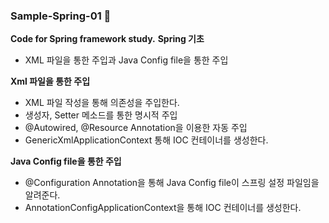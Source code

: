 ### Sample-Spring-01 🌿
<Strong>Code for Spring framework study.</Strong>
<Strong>Spring 기초</Strong>
* XML 파일을 통한 주입과 Java Config file을 통한 주입



<Strong>Xml 파일을 통한 주입</Strong>
* XML 파일 작성을 통해 의존성을 주입한다.
* 생성자, Setter 메소드를 통한 명시적 주입
* @Autowired, @Resource Annotation을 이용한 자동 주입
* GenericXmlApplicationContext 통해 IOC 컨테이너를 생성한다.




<Strong>Java Config file을 통한 주입</Strong>
* @Configuration Annotation을 통해 Java Config file이 스프링 설정 파일임을 알려준다.
* AnnotationConfigApplicationContext을 통해 IOC 컨테이너를 생성한다.



